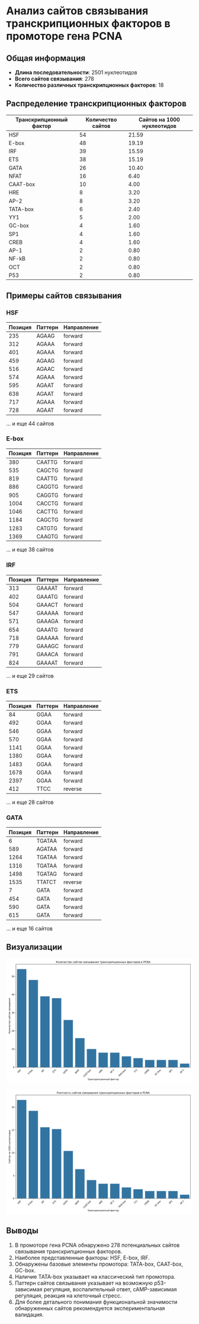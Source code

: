 # Анализ сайтов связывания транскрипционных факторов в промоторе гена PCNA

## Общая информация

* **Длина последовательности**: 2501 нуклеотидов
* **Всего сайтов связывания**: 278
* **Количество различных транскрипционных факторов**: 18

## Распределение транскрипционных факторов

| Транскрипционный фактор | Количество сайтов | Сайтов на 1000 нуклеотидов |
|--------------------------|-------------------|------------------------------|
| HSF | 54 | 21.59 |
| E-box | 48 | 19.19 |
| IRF | 39 | 15.59 |
| ETS | 38 | 15.19 |
| GATA | 26 | 10.40 |
| NFAT | 16 | 6.40 |
| CAAT-box | 10 | 4.00 |
| HRE | 8 | 3.20 |
| AP-2 | 8 | 3.20 |
| TATA-box | 6 | 2.40 |
| YY1 | 5 | 2.00 |
| GC-box | 4 | 1.60 |
| SP1 | 4 | 1.60 |
| CREB | 4 | 1.60 |
| AP-1 | 2 | 0.80 |
| NF-kB | 2 | 0.80 |
| OCT | 2 | 0.80 |
| P53 | 2 | 0.80 |

## Примеры сайтов связывания

### HSF

| Позиция | Паттерн | Направление |
|---------|---------|-------------|
| 235 | AGAAG | forward |
| 312 | AGAAA | forward |
| 401 | AGAAA | forward |
| 459 | AGAAG | forward |
| 516 | AGAAC | forward |
| 574 | AGAAA | forward |
| 595 | AGAAT | forward |
| 638 | AGAAT | forward |
| 717 | AGAAA | forward |
| 728 | AGAAT | forward |

... и еще 44 сайтов

### E-box

| Позиция | Паттерн | Направление |
|---------|---------|-------------|
| 380 | CAATTG | forward |
| 535 | CAGCTG | forward |
| 819 | CAATTG | forward |
| 886 | CAGGTG | forward |
| 905 | CAGGTG | forward |
| 1004 | CACCTG | forward |
| 1046 | CACTTG | forward |
| 1184 | CAGCTG | forward |
| 1283 | CATGTG | forward |
| 1369 | CAAGTG | forward |

... и еще 38 сайтов

### IRF

| Позиция | Паттерн | Направление |
|---------|---------|-------------|
| 313 | GAAAAT | forward |
| 402 | GAAATG | forward |
| 504 | GAAACT | forward |
| 547 | GAAAAA | forward |
| 571 | GAAAGA | forward |
| 654 | GAAATG | forward |
| 718 | GAAAAA | forward |
| 779 | GAAAGC | forward |
| 791 | GAAACA | forward |
| 824 | GAAAAT | forward |

... и еще 29 сайтов

### ETS

| Позиция | Паттерн | Направление |
|---------|---------|-------------|
| 84 | GGAA | forward |
| 492 | GGAA | forward |
| 546 | GGAA | forward |
| 570 | GGAA | forward |
| 1141 | GGAA | forward |
| 1380 | GGAA | forward |
| 1483 | GGAA | forward |
| 1678 | GGAA | forward |
| 2397 | GGAA | forward |
| 412 | TTCC | reverse |

... и еще 28 сайтов

### GATA

| Позиция | Паттерн | Направление |
|---------|---------|-------------|
| 6 | TGATAA | forward |
| 589 | AGATAA | forward |
| 1264 | TGATAA | forward |
| 1316 | TGATAA | forward |
| 1498 | TGATAG | forward |
| 1535 | TTATCT | reverse |
| 7 | GATA | forward |
| 454 | GATA | forward |
| 590 | GATA | forward |
| 615 | GATA | forward |

... и еще 16 сайтов

## Визуализации

![Количество сайтов связывания](PCNA_tf_binding_sites_count.png)

![Плотность сайтов связывания](PCNA_tf_binding_sites_density.png)

## Выводы

1. В промоторе гена PCNA обнаружено 278 потенциальных сайтов связывания транскрипционных факторов.
2. Наиболее представленные факторы: HSF, E-box, IRF.
3. Обнаружены базовые элементы промотора: TATA-box, CAAT-box, GC-box.
4. Наличие TATA-box указывает на классический тип промотора.
5. Паттерн сайтов связывания указывает на возможную p53-зависимая регуляция, воспалительный ответ, cAMP-зависимая регуляция, реакция на клеточный стресс.
6. Для более детального понимания функциональной значимости обнаруженных сайтов рекомендуется экспериментальная валидация.
